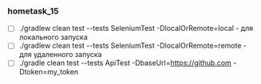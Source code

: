 ### hometask_15

- [ ] ./gradlew clean test --tests SeleniumTest -DlocalOrRemote=local - для локального запуска
- [ ] ./gradlew clean test --tests SeleniumTest -DlocalOrRemote=remote - для удаленного запуска
- [ ]  ./gradle clean test --tests ApiTest -DbaseUrl=https://github.com -Dtoken=my_token 

